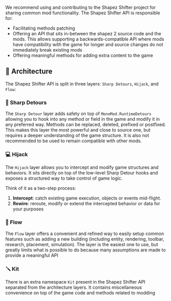 We recommend using and contributing to the Shapez Shifter project for sharing common mod functionality. The Shapez Shifter API is responsible for:

- Facilitating methods patching
- Offering an API that sits in-between the shapez 2 source code and the mods. This allows supporting a backwards-compatible API where mods have compatibility with the game for longer and source changes do not immediately break existing mods
- Offering meaningful methods for adding extra content to the game



## 📏 Architecture

The Shapez Shifter API is split in three layers: `Sharp Detours`, `Hijack`, and `Flow`:

### 🏹 Sharp Detours

The `Sharp Detour` layer adds safety on top of `MonoMod.RuntimeDetours` allowing you to hook into any method or field in the game and modify it in any preferred way. Methods can be replaced, deleted, prefixed or postfixed. This makes this layer the most powerful and close to source one, but requires a deeper understanding of the game structure. It is also not recommended to be used to remain compatible with other mods.

### 💻 Hijack

The `Hijack` layer allows you to intercept and modify game structures and behaviors. It sits directly on top of the low-level Sharp Detour hooks and exposes a structured way to take control of game logic.

Think of it as a two-step process:

1. **Intercept**: catch existing game execution, objects or events mid-flight.
2. **Rewire**: reroute, modify or extend the intercepted behavior or data for your purposes

### 🌊 Flow

The `Flow` layer offers a convenient and refined way to easily setup common features such as adding a new building (including entity, rendering, toolbar, research, placement, simulation). The layer is the easiest one to use, but greatly limits what is possible to do because many assumptions are made to provide a meaningful API

### 🪛 Kit

There is an extra namespace `Kit` present in the Shapez Shifter API separated from the architecture layers. It contains miscellaneous convenience on top of the game code and methods related to modding

